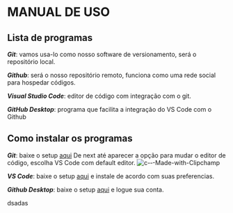 
# MANUAL DE USO 

## Lista de programas

__*Git*__: vamos usa-lo como nosso software de versionamento, será o repositório local.

__*Github*__: será o nosso repositório remoto, funciona como uma rede social para hospedar códigos. 

__*Visual Studio Code*__: editor de código com integração com o git.

__*GitHub Desktop*__: programa que facilita a integração do VS Code com o Github

## Como instalar os programas

__*Git*__: baixe o setup [aqui](https://github.com/git-for-windows/git/releases/download/v2.31.1.windows.1/Git-2.31.1-64-bit.exe)
 De next até aparecer a opção para mudar o editor de código, escolha VS Code com default editor.
![c-‐-Made-with-Clipchamp](https://user-images.githubusercontent.com/82667387/115599022-7291c900-a2b1-11eb-8088-8aa37c8392f1.gif)



__*VS Code*__: baixe o setup [aqui](https://code.visualstudio.com/download) e instale de acordo com suas preferencias.

__*Github Desktop*__: baixe o setup [aqui](https://central.github.com/deployments/desktop/desktop/latest/win32) e logue sua conta.



dsadas



